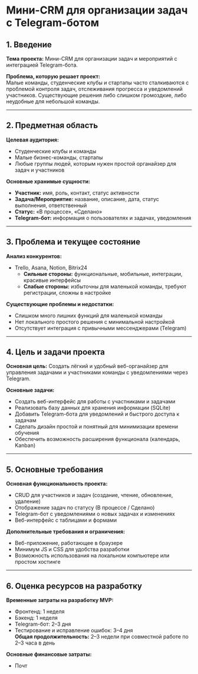 # Мини-CRM для организации задач с Telegram-ботом

## 1. Введение
**Тема проекта:** Мини-CRM для организации задач и мероприятий с интеграцией Telegram-бота.

**Проблема, которую решает проект:**  
Малые команды, студенческие клубы и стартапы часто сталкиваются с проблемой контроля задач, отслеживания прогресса и уведомлений участников. Существующие решения либо слишком громоздкие, либо неудобные для небольшой команды.

---

## 2. Предметная область
**Целевая аудитория:**  
- Студенческие клубы и команды  
- Малые бизнес-команды, стартапы  
- Любые группы людей, которым нужен простой органайзер для задач и участников

**Основные хранимые сущности:**  
- **Участник:** имя, роль, контакт, статус активности  
- **Задача/Мероприятие:** название, описание, дата, статус выполнения, ответственный  
- **Статус:** «В процессе», «Сделано»  
- **Telegram-бот:** информация о пользователях и задачах, уведомления

---

## 3. Проблема и текущее состояние
**Анализ конкурентов:**  
- Trello, Asana, Notion, Bitrix24  
  - **Сильные стороны:** функциональные, мобильные, интеграции, красивые интерфейсы  
  - **Слабые стороны:** избыточны для маленькой команды, требуют регистрации, сложны в настройке

**Существующие проблемы и недостатки:**  
- Слишком много лишних функций для маленькой команды  
- Нет локального простого решения с минимальной настройкой  
- Отсутствует интеграция с привычными мессенджерами (Telegram)

---

## 4. Цель и задачи проекта
**Основная цель:** Создать лёгкий и удобный веб-органайзер для управления задачами и участниками команды с уведомлениями через Telegram.

**Основные задачи:**  
- Создать веб-интерфейс для работы с участниками и задачами  
- Реализовать базу данных для хранения информации (SQLite)  
- Добавить Telegram-бота для уведомлений и быстрого доступа к задачам  
- Сделать дизайн простой и понятный для минимизации времени обучения  
- Обеспечить возможность расширения функционала (календарь, Kanban)

---

## 5. Основные требования
**Основная функциональность проекта:**  
- CRUD для участников и задач (создание, чтение, обновление, удаление)  
- Отображение задач по статусу (В процессе / Сделано)  
- Telegram-бот с уведомлениями о новых задачах и изменениях  
- Веб-интерфейс с таблицами и формами

**Дополнительные требования и ограничения:**  
- Веб-приложение, работающее в браузере  
- Минимум JS и CSS для удобства разработки  
- Возможность использования на локальном компьютере или простом хостинге

---

## 6. Оценка ресурсов на разработку
**Временные затраты на разработку MVP:**  
- Фронтенд: 1 неделя  
- Бэкенд: 1 неделя  
- Telegram-бот: 2–3 дня  
- Тестирование и исправление ошибок: 3–4 дня  
**Общая продолжительность:** 2–3 недели при совместной работе по 2–3 часа в день

**Основные финансовые затраты:**  
- Почт

